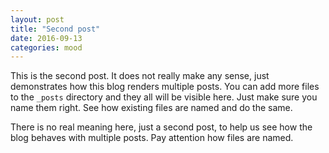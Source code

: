 ```yaml
---
layout: post
title: "Second post"
date: 2016-09-13
categories: mood
---
```


This is the second post. It does not really make
any sense, just demonstrates how this blog renders multiple posts. You can add
more files to the `_posts` directory and they all will be visible
here. Just make sure you name them right. See how existing files
are named and do the same.

<!--more-->

There is no real meaning here, just a second post, to help
us see how the blog behaves with multiple posts. Pay attention
how files are named.
